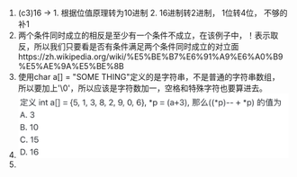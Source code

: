 #  
1. (c3)16 -> 1. 根据位值原理转为10进制 2. 16进制转2进制， 1位转4位， 不够的补1
2. 两个条件同时成立的相反是至少有一个条件不成立，在该例子中，！表示取反，所以我们只要看是否有条件满足两个条件同时成立的对立面https://zh.wikipedia.org/wiki/%E5%BE%B7%E6%91%A9%E6%A0%B9%E5%AE%9A%E5%BE%8B
3. 使用char a[] = "SOME THING"定义的是字符串，不是普通的字符串数组， 所以要加上'\0'，所以应该是字符数加一，空格和特殊字符也要算进去。
4. ![alt text](image.png) 
5. 